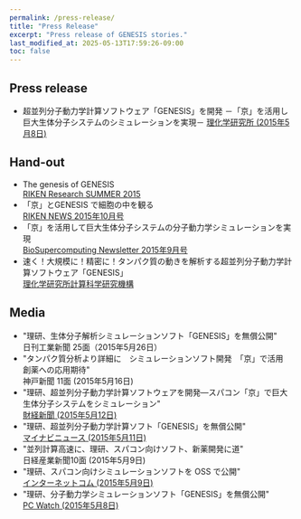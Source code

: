 ```yaml
---
permalink: /press-release/
title: "Press Release"
excerpt: "Press release of GENESIS stories."
last_modified_at: 2025-05-13T17:59:26-09:00
toc: false
---
```


## Press release

-   超並列分子動力学計算ソフトウェア「GENESIS」を開発 －「京」を活用し巨大生体分子システムのシミュレーションを実現－
    [理化学研究所 (2015年5月8日)](http://www.riken.jp/pr/press/2015/20150508_2/)

## Hand-out

-   The genesis of GENESIS  
    [RIKEN Research SUMMER 2015](http://www.riken.jp/~/media/riken/pr/publications/riken_research/2015/rr201506.pdf)
-   「京」とGENESIS で細胞の中を観る  
    [RIKEN NEWS 2015年10月号](http://www.riken.jp/~/media/riken/pr/publications/news/2015/rn201510.pdf)
-   「京」を活用して巨大生体分子システムの分子動力学シミュレーションを実現  
    [BioSupercomputing Newsletter 2015年9月号](http://www.scls.riken.jp/newsletter/Vol.13/pdf/biospcmp_news_13.pdf)
-   速く！大規模に！精密に！タンパク質の動きを解析する超並列分子動力学計算ソフトウェア「GENESIS」  
    [理化学研究所計算科学研究機構](https://www.r-ccs.riken.jp/jp/science/research-highlights/genesis.html)

## Media

-   "理研、生体分子解析シミュレーションソフト「GENESIS」を無償公開"   
    日刊工業新聞 25面（2015年5月26日）
-   "タンパク質分析より詳細に　シミュレーションソフト開発　「京」で活用　創薬への応用期待"  
    神戸新聞 11面 (2015年5月16日)
-   "理研、超並列分子動力学計算ソフトウェアを開発―スパコン「京」で巨大生体分子システムをシミュレーション"  
    [財経新聞 (2015年5月12日)](http://www.zaikei.co.jp/article/20150512/248934.html)
-   "理研、超並列分子動力学計算ソフト「GENESIS」を無償公開"  
    [マイナビニュース (2015年5月11日)](http://news.mynavi.jp/news/2015/05/11/408/)
-   "並列計算高速に、理研、スパコン向けソフト、新薬開発に道"  
    日経産業新聞10面 (2015年5月9日)
-   "理研、スパコン向けシミュレーションソフトを OSS で公開"   
    [インターネットコム (2015年5月9日)](http://internetcom.jp/webtech/20150509/riken-publishes-simulation-software-for-supercomputer-in-oss.html)
-   "理研、分子動力学シミュレーションソフト「GENESIS」を無償公開"  
    [PC Watch (2015年5月8日)](http://pc.watch.impress.co.jp/docs/news/yajiuma/20150508_700932.html)



